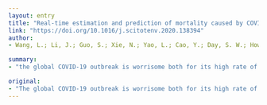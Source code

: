```yaml
---
layout: entry
title: "Real-time estimation and prediction of mortality caused by COVID-19 with patient information based algorithm"
link: "https://doi.org/10.1016/j.scitotenv.2020.138394"
author:
- Wang, L.; Li, J.; Guo, S.; Xie, N.; Yao, L.; Cao, Y.; Day, S. W.; Howard, S. C.; Graff, J. C.; Gu, T.; Ji, J.; Gu, W.; Sun, D.

summary:
- "the global COVID-19 outbreak is worrisome both for its high rate of spread and the high case fatality rate reported by early studies and now in Italy. PIBA was used to estimate the death rate of a new infectious disease in real-time using publicly available data collected during an outbreak. The death rates were used to predict the daily numbers of deaths since the week of February 25, 2020, in China overall, Hubei province, Wuhan city, and other cities throughout China. Results showed that the real death numbers have fallen into the predicted range from 0.75% to 3% and high cases of spread. We report."

original:
- "The global COVID-19 outbreak is worrisome both for its high rate of spread, and the high case fatality rate reported by early studies and now in Italy. We report a new methodology, the Patient Information Based Algorithm (PIBA), for estimating the death rate of a disease in real-time using publicly available data collected during an outbreak. PIBA estimated the death rate based on data of the patients in Wuhan and then in other cities throughout China. The estimated days from hospital admission to death was 13 (standard deviation (SD), 6 days). The death rates based on PIBA were used to predict the daily numbers of deaths since the week of February 25, 2020, in China overall, Hubei province, Wuhan city, and the rest of the country except Hubei province. The death rate of COVID-19 ranges from 0.75% to 3% and may decrease in the future. The results showed that the real death numbers had fallen into the predicted ranges. In addition, using the preliminary data from China, the PIBA method was successfully used to estimate the death rate and predict the death numbers of the Korean population. In conclusion, PIBA can be used to efficiently estimate the death rate of a new infectious disease in real-time and to predict future deaths. The spread of 2019-nCoV and its case fatality rate may vary in regions with different climates and temperatures from Hubei and Wuhan. PIBA model can be built based on known information of early patients in different countries."
---
```


